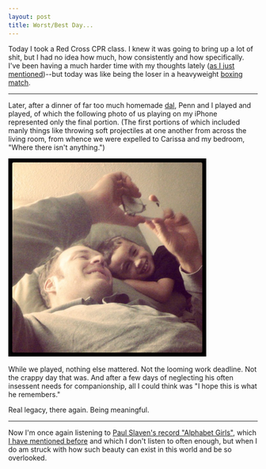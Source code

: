 ```yaml
---
layout: post
title: Worst/Best Day...
---
```


Today I took a Red Cross CPR class. I knew it was going to bring up a lot of shit, but I had no idea how much, how consistently and how specifically. I've been having a much harder time with my thoughts lately ([as I just mentioned](/2011/10/28/dread/))--but today was like being the loser in a heavyweight [boxing match](/2010/11/15/how-it-is-these-days/).

---

Later, after a dinner of far too much homemade [dal](http://en.wikipedia.org/wiki/Dal), Penn and I played and played, of which the following photo of us playing on my iPhone represented only the final portion. (The first portions of which included manly things like throwing soft projectiles at one another from across the living room, from whence we were expelled to Carissa and my bedroom, "Where there isn't anything.")

<img src="/images/penn_and_me.jpg" width="400">

While we played, nothing else mattered. Not the looming work deadline. Not the crappy day that was. And after a few days of neglecting his often insessent needs for companionship, all I could think was "I hope this is what he remembers." 

Real legacy, there again. Being meaningful. 

---

Now I'm once again listening to [Paul Slaven's record "Alphabet Girls"](http://www.cdbaby.com/cd/paulslavens), which [I have mentioned before](/2011/07/20/lucy/) and which I don't listen to often enough, but when I do am struck with how such beauty can exist in this world and be so overlooked.

